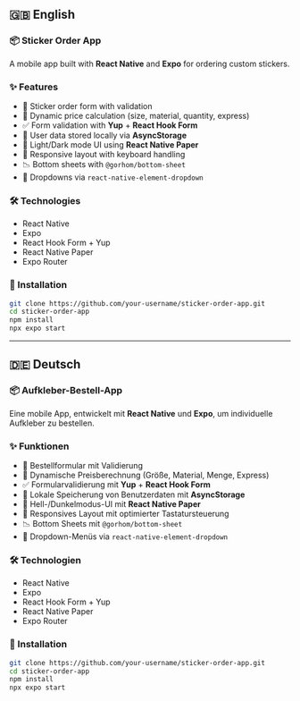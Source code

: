 
## 🇬🇧 English

### 📦 Sticker Order App

A mobile app built with **React Native** and **Expo** for ordering custom stickers.

### ✨ Features

- 📄 Sticker order form with validation  
- 🔢 Dynamic price calculation (size, material, quantity, express)  
- ✅ Form validation with **Yup** + **React Hook Form**  
- 💾 User data stored locally via **AsyncStorage**  
- 🎨 Light/Dark mode UI using **React Native Paper**  
- 📱 Responsive layout with keyboard handling  
- 📉 Bottom sheets with `@gorhom/bottom-sheet`  
- 🔽 Dropdowns via `react-native-element-dropdown`  

### 🛠️ Technologies

- React Native  
- Expo  
- React Hook Form + Yup  
- React Native Paper  
- Expo Router  

### 🚀 Installation

```bash
git clone https://github.com/your-username/sticker-order-app.git
cd sticker-order-app
npm install
npx expo start
```

---

## 🇩🇪 Deutsch

### 📦 Aufkleber-Bestell-App

Eine mobile App, entwickelt mit **React Native** und **Expo**, um individuelle Aufkleber zu bestellen.

### ✨ Funktionen

- 📄 Bestellformular mit Validierung
- 🔢 Dynamische Preisberechnung (Größe, Material, Menge, Express)
- ✅ Formularvalidierung mit **Yup** + **React Hook Form**
- 💾 Lokale Speicherung von Benutzerdaten mit **AsyncStorage**
- 🎨 Hell-/Dunkelmodus-UI mit **React Native Paper**
- 📱 Responsives Layout mit optimierter Tastatursteuerung
- 📉 Bottom Sheets mit `@gorhom/bottom-sheet`
- 🔽 Dropdown-Menüs via `react-native-element-dropdown`

### 🛠️ Technologien

- React Native
- Expo
- React Hook Form + Yup
- React Native Paper
- Expo Router

### 🚀 Installation

```bash
git clone https://github.com/your-username/sticker-order-app.git
cd sticker-order-app
npm install
npx expo start
```
